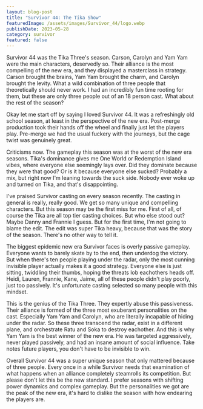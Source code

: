 ```yaml
---
layout: blog-post
title: "Survivor 44: The Tika Show"
featuredImage: /assets/images/Survivor_44/logo.webp
publishDate: 2023-05-28
category: survivor
featured: false
---
```


Survivor 44 was the Tika Three's season. Carson, Carolyn and Yam Yam were the main characters, deservedly so. Their alliance is the most compelling of the new era, and they displayed a masterclass in strategy. Carson brought the brains, Yam Yam brought the charm, and Carolyn brought the levity. What a wild combination of three people that theoretically should never work. I had an incredibly fun time rooting for them, but these are only three people out of an 18 person cast. What about the rest of the season?

Okay let me start off by saying I loved Survivor 44. It was a refreshingly old school season, at least in the perspective of the new era. Post-merge production took their hands off the wheel and finally just let the players play. Pre-merge we had the usual fuckery with the journeys, but the cage twist was genuinely great.

Criticisms now. The gameplay this season was at the worst of the new era seasons. Tika's dominance gives me One World or Redemption Island vibes, where everyone else seemingly lays over. Did they dominate because they were that good? Or is it because everyone else sucked? Probably a mix, but right now I'm leaning towards the suck side. Nobody ever woke up and turned on Tika, and that's disappointing.

I've praised Survivor casting on every season recently. The casting in general is really, really good. We get so many unique and compelling characters. But this season may be the first miss for me. First of all, of course the Tika are all top tier casting choices. But who else stood out? Maybe Danny and Frannie I guess. But for the first time, I'm not going to blame the edit. The edit was super Tika heavy, because that was the story of the season. There's no other way to tell it.

The biggest epidemic new era Survivor faces is overly passive gameplay. Everyone wants to barely skate by to the end, then underdog the victory. But when there's ten people playing under the radar, only the most cunning invisible player actually makes it a good strategy. Everyone else is just sitting, twiddling their thumbs, hoping the threats lob eachothers heads off. Heidi, Lauren, Frannie, Kane, Jaime, all of these people didn't play poorly, just too passively. It's unfortunate casting selected so many people with this mindset.

This is the genius of the Tika Three. They expertly abuse this passiveness. Their alliance is formed of the three most exuberant personalities on the cast. Especially Yam Yam and Carolyn, who are literally incapable of hiding under the radar. So these three transcend the radar, exist in a different plane, and orchestrate Ratu and Soka to destroy eachother. And this is why Yam Yam is the best winner of the new era. He was targeted aggressively, never played passively, and had an insane amount of social influence. Take notes future players, you don't have to be invisible to win.

Overall Survivor 44 was a super unique season that only mattered because of three people. Every once in a while Survivor needs that examination of what happens when an alliance completely steamrolls its competition. But please don't let this be the new standard. I prefer seasons with shifting power dynamics and complex gameplay. But the personalities we got are the peak of the new era, it's hard to dislike the season with how endearing the players are.
